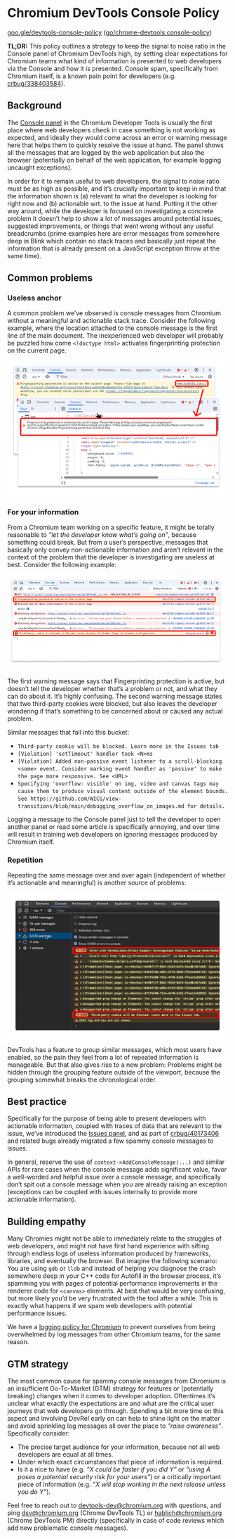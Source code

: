 # Chromium DevTools Console Policy

[goo.gle/devtools-console-policy](http://goo.gle/devtools-console-policy)
([go/chrome-devtools:console-policy](http://go/chrome-devtools:console-policy))

**TL;DR:** This policy outlines a strategy to keep the signal to noise ratio in
the Console panel of Chromium DevTools high, by setting clear expectations for
Chromium teams what kind of information is presented to web developers via the
Console and how it is presented. Console spam, specifically from Chromium
itself, is a known pain point for developers (e.g.
[crbug/338403584](http://crbug.com/338403584)).

## Background

The [Console panel](https://developer.chrome.com/docs/devtools/console) in the
Chromium Developer Tools is usually the first place where web developers check
in case something is not working as expected, and ideally they would come across
an error or warning message here that helps them to quickly resolve the issue at
hand. The panel shows all the messages that are logged by the web application
but also the browser (potentially on behalf of the web application, for example
logging uncaught exceptions).

In order for it to remain useful to web developers, the signal to noise ratio
must be as high as possible, and it’s crucially important to keep in mind that
the information shown is (a) relevant to what the developer is looking for right
now and (b) actionable wrt. to the issue at hand. Putting it the other way
around, while the developer is focused on investigating a concrete problem it
doesn’t help to show a lot of messages around potential issues, suggested
improvements, or things that went wrong without any useful breadcrumbs (prime
examples here are error messages from somewhere deep in Blink which contain no
stack traces and basically just repeat the information that is already present
on a JavaScript exception throw at the same time).

## Common problems

### Useless anchor

A common problem we’ve observed is console messages from Chromium without a
meaningful and actionable stack trace. Consider the following example, where the
location attached to the console message is the first line of the main document.
The inexperienced web developer will probably be puzzled how come
`<!doctype html>` activates fingerprinting protection on the current page.

![](./images/console-policy1.png "Useless message anchors")

### For your information

From a Chromium team working on a specific feature, it might be totally
reasonable to _”let the developer know what’s going on”_, because something
could break. But from a user’s perspective, messages that basically only convey
non-actionable information and aren’t relevant in the context of the problem
that the developer is investigating are useless at best. Consider the following
example:

![](./images/console-policy2.png "Confusing FYI messages")

The first warning message says that Fingerprinting protection is active, but
doesn’t tell the developer whether that’s a problem or not, and what they can do
about it. It’s highly confusing. The second warning message states that two
third-party cookies were blocked, but also leaves the developer wondering if
that’s something to be concerned about or caused any actual problem.

Similar messages that fall into this bucket:

* `Third-party cookie will be blocked. Learn more in the Issues tab`
* `[Violation] 'setTimeout' handler took <N>ms`
* `[Violation] Added non-passive event listener to a scroll-blocking <some> event. Consider marking event handler as 'passive' to make the page more responsive. See <URL>`
* `Specifying 'overflow: visible' on img, video and canvas tags may cause them to produce visual content outside of the element bounds. See https://github.com/WICG/view-transitions/blob/main/debugging_overflow_on_images.md for details.`

Logging a message to the Console panel just to tell the developer to open
another panel or read some article is specifically annoying, and over time will
result in training web developers on ignoring messages produced by Chromium
itself.

### Repetition

Repeating the same message over and over again (independent of whether it’s
actionable and meaningful) is another source of problems:

![](./images/console-policy3.png "Repeated console messages")

DevTools has a feature to group similar messages, which most users have enabled,
so the pain they feel from a lot of repeated information is manageable. But that
also gives rise to a new problem: Problems might be hidden through the grouping
feature outside of the viewport, because the grouping somewhat breaks the
chronological order.

## Best practice

Specifically for the purpose of being able to present developers with actionable
information, coupled with traces of data that are relevant to the issue, we’ve
introduced the [Issues panel], and as part of
[crbug/40173406](http://crbug.com/40173406) and related bugs already migrated a
few spammy console messages to issues.

In general, reserve the use of `context->AddConsoleMessage(...)` and similar
APIs for rare cases when the console message adds significant value, favor a
well-worded and helpful issue over a console message, and specifically don’t
spit out a console message when you are already raising an exception (exceptions
can be coupled with issues internally to provide more actionable information).

## Building empathy

Many Chromies might not be able to immediately relate to the struggles of web
developers, and might not have first hand experience with sifting through
endless logs of useless information produced by frameworks, libraries, and
eventually the browser. But imagine the following scenario: You are using `gdb`
or `lldb` and instead of helping you diagnose the crash somewhere deep in your
C++ code for Autofill in the browser process, it’s spamming you with pages of
potential performance improvements in the renderer code for `<canvas>` elements.
At best that would be very confusing, but more likely you’d be very frustrated
with the tool after a while. This is exactly what happens if we spam web
developers with potential performance issues.

We have a [logging policy for Chromium] to prevent ourselves from being
overwhelmed by log messages from other Chromium teams, for the same reason.

## GTM strategy

The most common cause for spammy console messages from Chromium is an
insufficient Go-To-Market (GTM) strategy for features or (potentially breaking)
changes when it comes to developer adoption. Oftentimes it’s unclear what
exactly the expectations are and what are the critical user journeys that web
developers go through. Spending a bit more time on this aspect and involving
DevRel early on can help to shine light on the matter and avoid sprinkling log
messages all over the place to _”raise awareness”_. Specifically consider:

- The precise target audience for your information, because not all web
  developers are equal at all times.
- Under which exact circumstances that piece of information is required.
- Is it a nice to have (e.g. _”X could be faster if you did Y”_ or _”using A
  poses a potential security risk for your users”_) or a critically important
  piece of information (e.g. _”X will stop working in the next release unless
  you do Y”_).

Feel free to reach out to [devtools-dev@chromium.org] with questions, and ping
[dsv@chromium.org](mailto:dsv@chromium.org) (Chrome DevTools TL) or
[hablich@chromium.org](mailto:hablich@chromium.org) (Chrome DevTools PM)
directly (specifically in case of code reviews which add new problematic console
messages).

  [Issues panel]: https://developer.chrome.com/docs/devtools/issues
  [logging policy for Chromium]: https://chromium.googlesource.com/chromium/src/+/main/styleguide/c++/c++.md#logging
  [devtools-dev@chromium.org]: https://groups.google.com/a/chromium.org/g/devtools-dev
